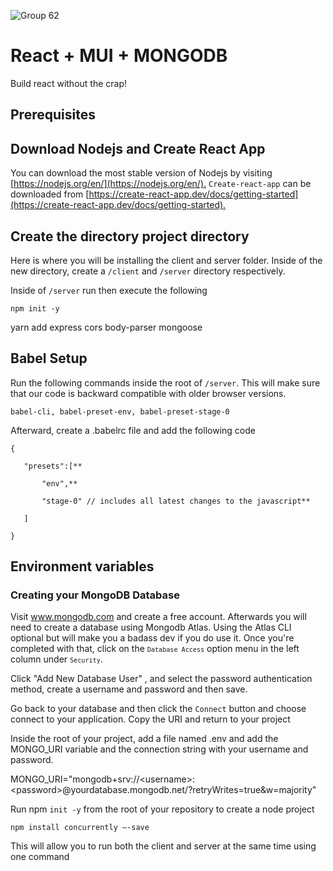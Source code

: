 ![Group 62](https://user-images.githubusercontent.com/44784345/209415730-618bc1bb-3e30-4a1c-9cf4-0a78c3caa482.png)

# React + MUI + MONGODB
Build react without the crap!

## Prerequisites

## **Download Nodejs and Create React App**

You can download the most stable version of Nodejs by visiting [https://nodejs.org/en/](https://nodejs.org/en/)<span style="text-decoration:underline;">.</span> `Create-react-app` can be downloaded from [https://create-react-app.dev/docs/getting-started](https://create-react-app.dev/docs/getting-started)<span style="text-decoration:underline;">.</span>


## **Create the directory project directory**

Here is where you will be installing the client and server folder. Inside of the new directory, create a `/client` and `/server` directory respectively.

Inside of `/server` run then execute the following

`npm init -y`

yarn add express cors body-parser mongoose


## **Babel Setup**

Run the following commands inside the root of `/server`. This will make sure that our code is backward compatible with older browser versions.

`babel-cli, babel-preset-env, babel-preset-stage-0`

Afterward, create a .babelrc file and add the following code

```
{

   "presets":[**

       "env",**

       "stage-0" // includes all latest changes to the javascript**

   ]

}
```


## **Environment variables**

### Creating your MongoDB Database
Visit www.mongodb.com and create a free account. Afterwards you will need to create a database using Mongodb Atlas.
Using the Atlas CLI optional but will make you a badass dev if you do use it. Once you're completed with that, 
click on the <code>`Database Access`</code> option menu in the left column under <code>`Security`</code>. 

Click "Add New Database User" , and select the password authentication method, create a username and password and then save.

Go back to your database and then click the <code>Connect</code> button and choose connect to your application. Copy the URI and
return to your project


Inside the root of your project, add a file named .env and add the MONGO_URI variable and the connection string with your username and password.

MONGO_URI="mongodb+srv://&lt;username>:&lt;password>@yourdatabase.mongodb.net/?retryWrites=true&w=majority"

Run npm `init -y` from the root of your repository to create a node project

`npm install concurrently –-save`

This will allow you to run both the client and server at the same time using one command




